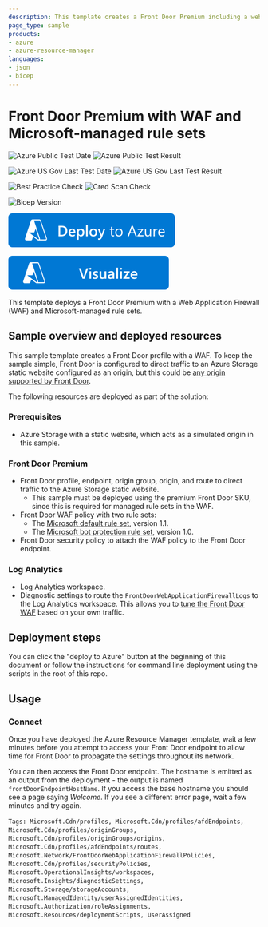 ```yaml
---
description: This template creates a Front Door Premium including a web application firewall with the Microsoft-managed default and bot protection rule sets.
page_type: sample
products:
- azure
- azure-resource-manager
languages:
- json
- bicep
---
```

# Front Door Premium with WAF and Microsoft-managed rule sets

![Azure Public Test Date](https://azurequickstartsservice.blob.core.windows.net/badges/quickstarts/microsoft.cdn/front-door-premium-waf-managed/PublicLastTestDate.svg)
![Azure Public Test Result](https://azurequickstartsservice.blob.core.windows.net/badges/quickstarts/microsoft.cdn/front-door-premium-waf-managed/PublicDeployment.svg)

![Azure US Gov Last Test Date](https://azurequickstartsservice.blob.core.windows.net/badges/quickstarts/microsoft.cdn/front-door-premium-waf-managed/FairfaxLastTestDate.svg)
![Azure US Gov Last Test Result](https://azurequickstartsservice.blob.core.windows.net/badges/quickstarts/microsoft.cdn/front-door-premium-waf-managed/FairfaxDeployment.svg)

![Best Practice Check](https://azurequickstartsservice.blob.core.windows.net/badges/quickstarts/microsoft.cdn/front-door-premium-waf-managed/BestPracticeResult.svg)
![Cred Scan Check](https://azurequickstartsservice.blob.core.windows.net/badges/quickstarts/microsoft.cdn/front-door-premium-waf-managed/CredScanResult.svg)

![Bicep Version](https://azurequickstartsservice.blob.core.windows.net/badges/quickstarts/microsoft.cdn/front-door-premium-waf-managed/BicepVersion.svg)

[![Deploy To Azure](https://raw.githubusercontent.com/Azure/azure-quickstart-templates/master/1-CONTRIBUTION-GUIDE/images/deploytoazure.svg?sanitize=true)](https://portal.azure.com/#create/Microsoft.Template/uri/https%3A%2F%2Fraw.githubusercontent.com%2FAzure%2Fazure-quickstart-templates%2Fmaster%2Fquickstarts%2Fmicrosoft.cdn%2Ffront-door-premium-waf-managed%2Fazuredeploy.json)

[![Visualize](https://raw.githubusercontent.com/Azure/azure-quickstart-templates/master/1-CONTRIBUTION-GUIDE/images/visualizebutton.svg?sanitize=true)](http://armviz.io/#/?load=https%3A%2F%2Fraw.githubusercontent.com%2FAzure%2Fazure-quickstart-templates%2Fmaster%2Fquickstarts%2Fmicrosoft.cdn%2Ffront-door-premium-waf-managed%2Fazuredeploy.json)

This template deploys a Front Door Premium with a Web Application Firewall (WAF) and Microsoft-managed rule sets.

## Sample overview and deployed resources

This sample template creates a Front Door profile with a WAF. To keep the sample simple, Front Door is configured to direct traffic to an Azure Storage static website configured as an origin, but this could be [any origin supported by Front Door](https://docs.microsoft.com/azure/frontdoor/standard-premium/concept-origin).

The following resources are deployed as part of the solution:

### Prerequisites
- Azure Storage with a static website, which acts as a simulated origin in this sample.

### Front Door Premium
- Front Door profile, endpoint, origin group, origin, and route to direct traffic to the Azure Storage static website.
  - This sample must be deployed using the premium Front Door SKU, since this is required for managed rule sets in the WAF.
- Front Door WAF policy with two rule sets:
  - The [Microsoft default rule set](https://docs.microsoft.com/azure/web-application-firewall/afds/afds-overview#azure-managed-rule-sets), version 1.1.
  - The [Microsoft bot protection rule set](https://docs.microsoft.com/azure/web-application-firewall/afds/afds-overview#bot-protection-rule-set-preview), version 1.0.
- Front Door security policy to attach the WAF policy to the Front Door endpoint.

### Log Analytics
- Log Analytics workspace.
- Diagnostic settings to route the `FrontDoorWebApplicationFirewallLogs` to the Log Analytics workspace. This allows you to [tune the Front Door WAF](https://docs.microsoft.com/azure/web-application-firewall/afds/waf-front-door-tuning) based on your own traffic.

## Deployment steps

You can click the "deploy to Azure" button at the beginning of this document or follow the instructions for command line deployment using the scripts in the root of this repo.

## Usage

### Connect

Once you have deployed the Azure Resource Manager template, wait a few minutes before you attempt to access your Front Door endpoint to allow time for Front Door to propagate the settings throughout its network.

You can then access the Front Door endpoint. The hostname is emitted as an output from the deployment - the output is named `frontDoorEndpointHostName`. If you access the base hostname you should see a page saying _Welcome_. If you see a different error page, wait a few minutes and try again.

`Tags: Microsoft.Cdn/profiles, Microsoft.Cdn/profiles/afdEndpoints, Microsoft.Cdn/profiles/originGroups, Microsoft.Cdn/profiles/originGroups/origins, Microsoft.Cdn/profiles/afdEndpoints/routes, Microsoft.Network/FrontDoorWebApplicationFirewallPolicies, Microsoft.Cdn/profiles/securityPolicies, Microsoft.OperationalInsights/workspaces, Microsoft.Insights/diagnosticSettings, Microsoft.Storage/storageAccounts, Microsoft.ManagedIdentity/userAssignedIdentities, Microsoft.Authorization/roleAssignments, Microsoft.Resources/deploymentScripts, UserAssigned`

